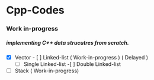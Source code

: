 # Cpp-Codes

### Work in-progress

##### implementing C++ data strucutres from scratch.

- [x] Vector - [ ] Linked-list ( Work-in-progress ) ( Delayed )
  - [ ] Single Linked-list -[ ] Double Linked-list
- [ ] Stack ( Work-in-progress)
